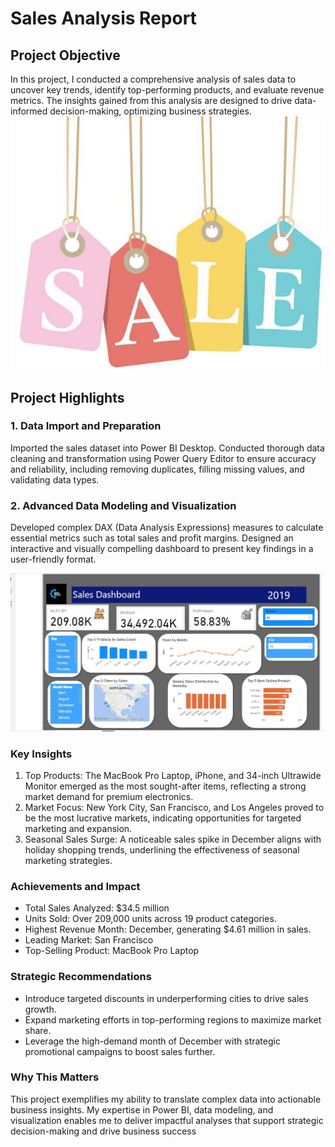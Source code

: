 # Sales Analysis Report
## Project Objective
In this project, I conducted a comprehensive analysis of sales data to uncover key trends, identify top-performing products, and evaluate revenue metrics. The insights gained from this analysis are designed to drive data-informed decision-making, optimizing business strategies.
![](photo_2024-01-29_06-15-15.jpg)

## Project Highlights
### 1. Data Import and Preparation
Imported the sales dataset into Power BI Desktop.
Conducted thorough data cleaning and transformation using Power Query Editor to ensure accuracy and reliability, including removing duplicates, filling missing values, and validating data types.
### 2. Advanced Data Modeling and Visualization
Developed complex DAX (Data Analysis Expressions) measures to calculate essential metrics such as total sales and profit margins.
Designed an interactive and visually compelling dashboard to present key findings in a user-friendly format.
 

  
  ![](sales.JPG)
 
### Key Insights
1. Top Products: The MacBook Pro Laptop, iPhone, and 34-inch Ultrawide Monitor emerged as the most sought-after items, reflecting a strong market demand for premium electronics.
2. Market Focus: New York City, San Francisco, and Los Angeles proved to be the most lucrative markets, indicating opportunities for targeted marketing and expansion.
3. Seasonal Sales Surge: A noticeable sales spike in December aligns with holiday shopping trends, underlining the effectiveness of seasonal marketing strategies.
### Achievements and Impact
- Total Sales Analyzed: $34.5 million
- Units Sold: Over 209,000 units across 19 product categories.
- Highest Revenue Month: December, generating $4.61 million in sales.
- Leading Market: San Francisco
- Top-Selling Product: MacBook Pro Laptop
### Strategic Recommendations
- Introduce targeted discounts in underperforming cities to drive sales growth.
- Expand marketing efforts in top-performing regions to maximize market share.
- Leverage the high-demand month of December with strategic promotional campaigns to boost sales further.
### Why This Matters
This project exemplifies my ability to translate complex data into actionable business insights. My expertise in Power BI, data modeling, and visualization enables me to deliver impactful analyses that support strategic decision-making and drive business success
 
